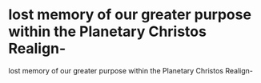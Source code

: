 # lost memory of our greater purpose within the Planetary Christos Realign-

lost memory of our greater purpose within the Planetary Christos Realign-